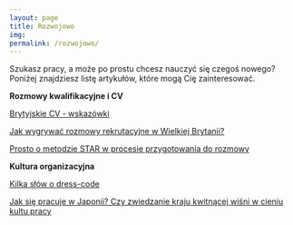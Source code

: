 ```yaml
---
layout: page
title: Rozwojowo
img: 
permalink: /rozwojowo/
---
```


Szukasz pracy, a może po prostu chcesz nauczyć się czegoś nowego? Poniżej znajdziesz listę artykułów, które mogą Cię zainteresować.
<div class="mt50"></div>


<b>Rozmowy kwalifikacyjne i CV</b>

[Brytyjskie CV - wskazówki](http://ministryoftalent.co.uk/2017/02/25/brytyjskie-cv/) 

[Jak wygrywać rozmowy rekrutacyjne w Wielkiej Brytanii?](http://ministryoftalent.co.uk/2016/06/23/jak-wygrywac-rozmowy/)

[Prosto o metodzie STAR w procesie przygotowania do rozmowy](http://ministryoftalent.co.uk/2016/05/22/zablysnij-na-rozmowie/)


<b>Kultura organizacyjna</b>

[Kilka słów o dress-code](http://ministryoftalent.co.uk/2016/08/07/dress-code/)

[Jak się pracuje w Japonii? Czy zwiedzanie kraju kwitnącej wiśni w cieniu kultu pracy](http://ministryoftalent.co.uk/2017/03/11/japonska-kultura_pracy/)







